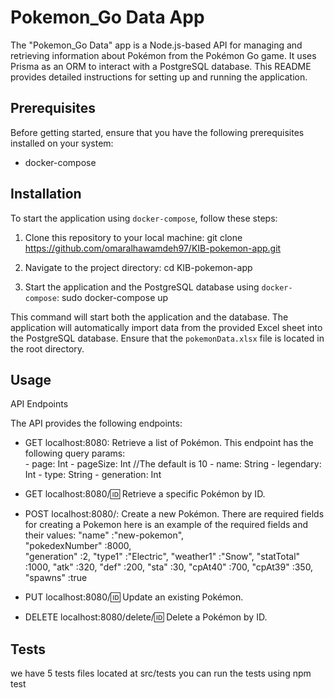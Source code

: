 # Pokemon_Go Data App

The "Pokemon_Go Data" app is a Node.js-based API for managing and retrieving information about Pokémon from the Pokémon Go game. It uses Prisma as an ORM to interact with a PostgreSQL database. This README provides detailed instructions for setting up and running the application.

## Prerequisites

Before getting started, ensure that you have the following prerequisites installed on your system:
- docker-compose 

## Installation

To start the application using `docker-compose`, follow these steps:

1. Clone this repository to your local machine:
   git clone https://github.com/omaralhawamdeh97/KIB-pokemon-app.git

2. Navigate to the project directory:
   cd KIB-pokemon-app

3. Start the application and the PostgreSQL database using `docker-compose`:
   sudo docker-compose up

This command will start both the application and the database. The application will automatically import data from the provided Excel sheet into the PostgreSQL database. Ensure that the `pokemonData.xlsx` file is located in the root directory.

## Usage

API Endpoints

The API provides the following endpoints:

- GET     localhost:8080:             Retrieve a list of Pokémon.
     This endpoint has the following query params:      
      - page:         Int
      - pageSize:     Int  //The default is 10
      - name:         String
      - legendary:    Int
      - type:         String
      - generation:   Int
  
- GET     localhost:8080/:id:         Retrieve a specific Pokémon by ID.
- POST    localhost:8080/:            Create a new Pokémon.
      There are required fields for creating a Pokemon here is an example of the required fields and their values:
            "name"           :"new-pokemon",  
            "pokedexNumber"  :8000,     
            "generation"     :2,
            "type1"          :"Electric",
            "weather1"       :"Snow",
            "statTotal"      :1000,
            "atk"            :320,
            "def"            :200,
            "sta"            :30,
            "cpAt40"         :700,
            "cpAt39"         :350,
            "spawns"         :true
- PUT     localhost:8080/:id:         Update an existing Pokémon.
- DELETE  localhost:8080/delete/:id:  Delete a Pokémon by ID.

## Tests
we have 5 tests files located at src/tests
you can run the tests using npm test
